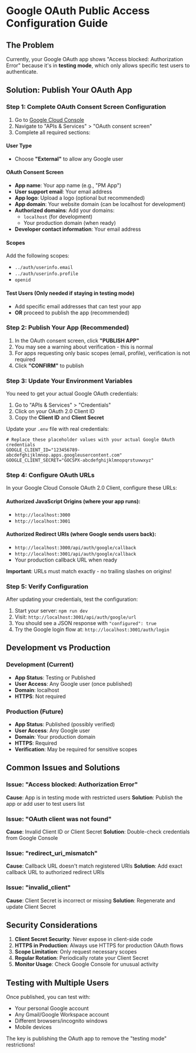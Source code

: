 # Google OAuth Public Access Configuration Guide

## The Problem
Currently, your Google OAuth app shows "Access blocked: Authorization Error" because it's in **testing mode**, which only allows specific test users to authenticate.

## Solution: Publish Your OAuth App

### Step 1: Complete OAuth Consent Screen Configuration

1. Go to [Google Cloud Console](https://console.cloud.google.com/)
2. Navigate to "APIs & Services" > "OAuth consent screen"
3. Complete all required sections:

#### User Type
- Choose **"External"** to allow any Google user

#### OAuth Consent Screen
- **App name**: Your app name (e.g., "PM App")
- **User support email**: Your email address
- **App logo**: Upload a logo (optional but recommended)
- **App domain**: Your website domain (can be localhost for development)
- **Authorized domains**: Add your domains:
  - `localhost` (for development)
  - Your production domain (when ready)
- **Developer contact information**: Your email address

#### Scopes
Add the following scopes:
- `../auth/userinfo.email`
- `../auth/userinfo.profile`
- `openid`

#### Test Users (Only needed if staying in testing mode)
- Add specific email addresses that can test your app
- **OR** proceed to publish the app (recommended)

### Step 2: Publish Your App (Recommended)

1. In the OAuth consent screen, click **"PUBLISH APP"**
2. You may see a warning about verification - this is normal
3. For apps requesting only basic scopes (email, profile), verification is not required
4. Click **"CONFIRM"** to publish

### Step 3: Update Your Environment Variables

You need to get your actual Google OAuth credentials:

1. Go to "APIs & Services" > "Credentials"
2. Click on your OAuth 2.0 Client ID
3. Copy the **Client ID** and **Client Secret**

Update your `.env` file with real credentials:

```env
# Replace these placeholder values with your actual Google OAuth credentials
GOOGLE_CLIENT_ID="123456789-abcdefghijklmnop.apps.googleusercontent.com"
GOOGLE_CLIENT_SECRET="GOCSPX-abcdefghijklmnopqrstuvwxyz"
```

### Step 4: Configure OAuth URLs

In your Google Cloud Console OAuth 2.0 Client, configure these URLs:

#### Authorized JavaScript Origins (where your app runs):
- `http://localhost:3000`
- `http://localhost:3001`

#### Authorized Redirect URIs (where Google sends users back):
- `http://localhost:3000/api/auth/google/callback`
- `http://localhost:3001/api/auth/google/callback`
- Your production callback URL when ready

**Important**: URLs must match exactly - no trailing slashes on origins!

### Step 5: Verify Configuration

After updating your credentials, test the configuration:

1. Start your server: `npm run dev`
2. Visit: `http://localhost:3001/api/auth/google/url`
3. You should see a JSON response with `"configured": true`
4. Try the Google login flow at: `http://localhost:3001/auth/login`

## Development vs Production

### Development (Current)
- **App Status**: Testing or Published
- **User Access**: Any Google user (once published)
- **Domain**: localhost
- **HTTPS**: Not required

### Production (Future)
- **App Status**: Published (possibly verified)
- **User Access**: Any Google user
- **Domain**: Your production domain
- **HTTPS**: Required
- **Verification**: May be required for sensitive scopes

## Common Issues and Solutions

### Issue: "Access blocked: Authorization Error"
**Cause**: App is in testing mode with restricted users
**Solution**: Publish the app or add user to test users list

### Issue: "OAuth client was not found"
**Cause**: Invalid Client ID or Client Secret
**Solution**: Double-check credentials from Google Console

### Issue: "redirect_uri_mismatch"
**Cause**: Callback URL doesn't match registered URIs
**Solution**: Add exact callback URL to authorized redirect URIs

### Issue: "invalid_client"
**Cause**: Client Secret is incorrect or missing
**Solution**: Regenerate and update Client Secret

## Security Considerations

1. **Client Secret Security**: Never expose in client-side code
2. **HTTPS in Production**: Always use HTTPS for production OAuth flows
3. **Scope Limitation**: Only request necessary scopes
4. **Regular Rotation**: Periodically rotate your Client Secret
5. **Monitor Usage**: Check Google Console for unusual activity

## Testing with Multiple Users

Once published, you can test with:
- Your personal Google account
- Any Gmail/Google Workspace account
- Different browsers/incognito windows
- Mobile devices

The key is publishing the OAuth app to remove the "testing mode" restrictions!
